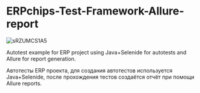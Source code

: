 # ERPchips-Test-Framework-Allure-report

![sRZUMCS1A5](https://user-images.githubusercontent.com/40362180/215679567-4a47962c-f159-498f-b5a9-e7269296fdc7.gif)


Autotest example for ERP project using Java+Selenide for autotests and Allure for report generation.

Автотесты ERP проекта, для создания автотестов используется Java+Selenide, после прохождения тестов создаётся отчёт при помощи Allure reports.
